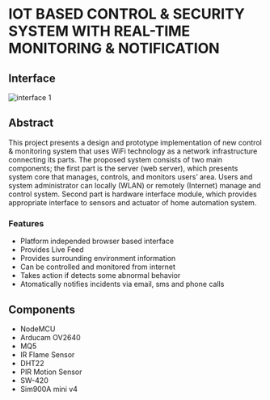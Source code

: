 # IOT BASED CONTROL & SECURITY SYSTEM WITH REAL-TIME MONITORING & NOTIFICATION

## Interface
![interface 1](images/interface1.png)


## Abstract
This project presents a design and prototype implementation of new control & monitoring system that uses WiFi technology as a network infrastructure connecting its parts. The proposed system consists of two main components; the first part is the server (web server), which presents system core that manages, controls, and monitors users’ area. Users and system administrator can locally (WLAN) or remotely (Internet) manage and control system. Second part is hardware interface module, which provides appropriate interface to sensors and actuator of home automation system. 

### Features
- Platform independed browser based interface
- Provides Live Feed
- Provides surrounding environment information
- Can be controlled and monitored from internet 
- Takes action if detects some abnormal behavior
- Atomatically notifies incidents via email, sms and phone calls

## Components 
- NodeMCU
- Arducam OV2640
- MQ5
- IR Flame Sensor
- DHT22
- PIR Motion Sensor
- SW-420
- Sim900A mini v4



